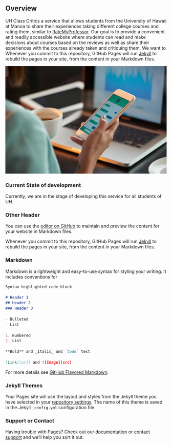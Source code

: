 ## Overview

UH Class Critics a service that allows students from the University of Hawaii at Manoa to share their experiences taking different college courses and rating them, similar to [RateMyProfessor](https://www.ratemyprofessors.com/).
Our goal is to provide a convenient and readily accessible website where students can read and make decisions about courses based on the reviews as well as share their experiences with the courses already taken and critiquing them. We want to
Whenever you commit to this repository, GitHub Pages will run [Jekyll](https://jekyllrb.com/) to rebuild the pages in your site, from the content in your Markdown files.

<img src="images/texting.jpg">

### Current State of development

Currently, we are in the stage of developing this service for all students of UH.

### Other Header
You can use the [editor on GitHub](https://github.com/uh-class-critics/uh-class-critics.github.io/edit/main/README.md) to maintain and preview the content for your website in Markdown files.

Whenever you commit to this repository, GitHub Pages will run [Jekyll](https://jekyllrb.com/) to rebuild the pages in your site, from the content in your Markdown files.

### Markdown

Markdown is a lightweight and easy-to-use syntax for styling your writing. It includes conventions for

```markdown
Syntax highlighted code block

# Header 1
## Header 2
### Header 3

- Bulleted
- List

1. Numbered
2. List

**Bold** and _Italic_ and `Code` text

[Link](url) and ![Image](src)
```

For more details see [GitHub Flavored Markdown](https://guides.github.com/features/mastering-markdown/).

### Jekyll Themes

Your Pages site will use the layout and styles from the Jekyll theme you have selected in your [repository settings](https://github.com/uh-class-critics/uh-class-critics.github.io/settings). The name of this theme is saved in the Jekyll `_config.yml` configuration file.

### Support or Contact

Having trouble with Pages? Check out our [documentation](https://docs.github.com/categories/github-pages-basics/) or [contact support](https://support.github.com/contact) and we’ll help you sort it out.
